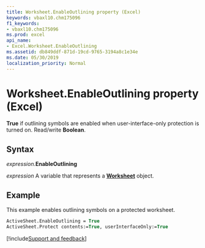 ```yaml
---
title: Worksheet.EnableOutlining property (Excel)
keywords: vbaxl10.chm175096
f1_keywords:
- vbaxl10.chm175096
ms.prod: excel
api_name:
- Excel.Worksheet.EnableOutlining
ms.assetid: db849ddf-871d-19cd-9765-3194a8c1e34e
ms.date: 05/30/2019
localization_priority: Normal
---
```



# Worksheet.EnableOutlining property (Excel)

**True** if outlining symbols are enabled when user-interface-only protection is turned on. Read/write **Boolean**.


## Syntax

_expression_.**EnableOutlining**

_expression_ A variable that represents a **[Worksheet](Excel.Worksheet.md)** object.


## Example

This example enables outlining symbols on a protected worksheet.

```vb
ActiveSheet.EnableOutlining = True 
ActiveSheet.Protect contents:=True, userInterfaceOnly:=True
```




[!include[Support and feedback](~/includes/feedback-boilerplate.md)]